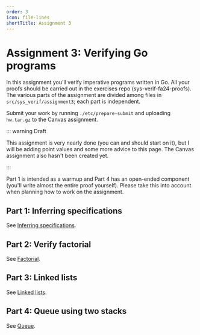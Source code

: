 ```yaml
---
order: 3
icon: file-lines
shortTitle: Assignment 3
---
```


# Assignment 3: Verifying Go programs

In this assignment you'll verify imperative programs written in Go. All your proofs should be carried out in the exercises repo (sys-verif-fa24-proofs). The various parts of the assignment are divided among files in `src/sys_verif/assignment3`; each part is independent.

Submit your work by running `./etc/prepare-submit` and uploading `hw.tar.gz` to the Canvas assignment.

::: warning Draft

This assignment is very nearly done (you can and should start on it), but I will be adding point values and some more advice to this page. The Canvas assignment also hasn't been created yet.

:::

Part 1 is intended as a warmup and Part 4 has an open-ended component (you'll write almost the entire proof yourself). Please take this into account when planning how to work on the assignment.

## Part 1: Inferring specifications

See [Inferring specifications](./infer_specs.md).

## Part 2: Verify factorial

See [Factorial](./factorial_proof.md).

## Part 3: Linked lists

See [Linked lists](./linked_list_proof.md).

## Part 4: Queue using two stacks

See [Queue](./queue_proof.md).
